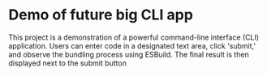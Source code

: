 # Demo of future big CLI app

This project is a demonstration of a powerful command-line interface (CLI) application. Users can enter code in a designated text area, click 'submit,' and observe the bundling process using ESBuild. The final result is then displayed next to the submit button
